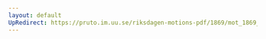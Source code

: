 ```yaml
---
layout: default
UpRedirect: https://pruto.im.uu.se/riksdagen-motions-pdf/1869/mot_1869__fk__13/mot_1869__fk__13-001.pdf
---
```

